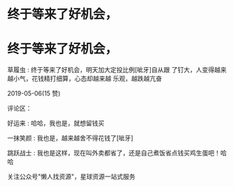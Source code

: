 # 终于等来了好机会，

# 终于等来了好机会，

草履虫 : 终于等来了好机会，明天加大定投比例[呲牙]自从跟 了钉大，人变得越来越小气，花钱精打细算，心态却越来越 乐观，越跌越亢奋

2019-05-06(15 赞)

评论区：

好运来 : 哈哈，我也是，就想留钱买

一抹笑颜 : 我也是，越来越舍不得花钱了[呲牙]

跳跃战士 : 我也是这样，现在叫外卖都省了，还是自己煮饭省点钱买鸡生蛋吧！哈哈

关注公众号"懒人找资源"，星球资源一站式服务